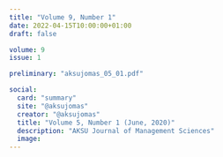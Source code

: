 ```yaml
---
title: "Volume 9, Number 1"
date: 2022-04-15T10:00:00+01:00
draft: false

volume: 9
issue: 1

preliminary: "aksujomas_05_01.pdf" 

social:
  card: "summary"
  site: "@aksujomas"
  creator: "@aksujomas" 
  title: "Volume 5, Number 1 (June, 2020)"
  description: "AKSU Journal of Management Sciences"
  image: 
---
```


